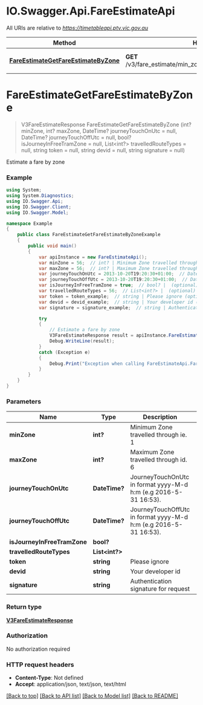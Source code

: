 # IO.Swagger.Api.FareEstimateApi

All URIs are relative to *https://timetableapi.ptv.vic.gov.au*

Method | HTTP request | Description
------------- | ------------- | -------------
[**FareEstimateGetFareEstimateByZone**](FareEstimateApi.md#fareestimategetfareestimatebyzone) | **GET** /v3/fare_estimate/min_zone/{minZone}/max_zone/{maxZone} | Estimate a fare by zone


<a name="fareestimategetfareestimatebyzone"></a>
# **FareEstimateGetFareEstimateByZone**
> V3FareEstimateResponse FareEstimateGetFareEstimateByZone (int? minZone, int? maxZone, DateTime? journeyTouchOnUtc = null, DateTime? journeyTouchOffUtc = null, bool? isJourneyInFreeTramZone = null, List<int?> travelledRouteTypes = null, string token = null, string devid = null, string signature = null)

Estimate a fare by zone

### Example
```csharp
using System;
using System.Diagnostics;
using IO.Swagger.Api;
using IO.Swagger.Client;
using IO.Swagger.Model;

namespace Example
{
    public class FareEstimateGetFareEstimateByZoneExample
    {
        public void main()
        {
            var apiInstance = new FareEstimateApi();
            var minZone = 56;  // int? | Minimum Zone travelled through ie. 1
            var maxZone = 56;  // int? | Maximum Zone travelled through id. 6
            var journeyTouchOnUtc = 2013-10-20T19:20:30+01:00;  // DateTime? | JourneyTouchOnUtc in format yyyy-M-d h:m (e.g 2016-5-31 16:53). (optional) 
            var journeyTouchOffUtc = 2013-10-20T19:20:30+01:00;  // DateTime? | JourneyTouchOffUtc in format yyyy-M-d h:m (e.g 2016-5-31 16:53). (optional) 
            var isJourneyInFreeTramZone = true;  // bool? |  (optional) 
            var travelledRouteTypes = 56;  // List<int?> |  (optional) 
            var token = token_example;  // string | Please ignore (optional) 
            var devid = devid_example;  // string | Your developer id (optional) 
            var signature = signature_example;  // string | Authentication signature for request (optional) 

            try
            {
                // Estimate a fare by zone
                V3FareEstimateResponse result = apiInstance.FareEstimateGetFareEstimateByZone(minZone, maxZone, journeyTouchOnUtc, journeyTouchOffUtc, isJourneyInFreeTramZone, travelledRouteTypes, token, devid, signature);
                Debug.WriteLine(result);
            }
            catch (Exception e)
            {
                Debug.Print("Exception when calling FareEstimateApi.FareEstimateGetFareEstimateByZone: " + e.Message );
            }
        }
    }
}
```

### Parameters

Name | Type | Description  | Notes
------------- | ------------- | ------------- | -------------
 **minZone** | **int?**| Minimum Zone travelled through ie. 1 | 
 **maxZone** | **int?**| Maximum Zone travelled through id. 6 | 
 **journeyTouchOnUtc** | **DateTime?**| JourneyTouchOnUtc in format yyyy-M-d h:m (e.g 2016-5-31 16:53). | [optional] 
 **journeyTouchOffUtc** | **DateTime?**| JourneyTouchOffUtc in format yyyy-M-d h:m (e.g 2016-5-31 16:53). | [optional] 
 **isJourneyInFreeTramZone** | **bool?**|  | [optional] 
 **travelledRouteTypes** | **List&lt;int?&gt;**|  | [optional] 
 **token** | **string**| Please ignore | [optional] 
 **devid** | **string**| Your developer id | [optional] 
 **signature** | **string**| Authentication signature for request | [optional] 

### Return type

[**V3FareEstimateResponse**](V3FareEstimateResponse.md)

### Authorization

No authorization required

### HTTP request headers

 - **Content-Type**: Not defined
 - **Accept**: application/json, text/json, text/html

[[Back to top]](#) [[Back to API list]](../README.md#documentation-for-api-endpoints) [[Back to Model list]](../README.md#documentation-for-models) [[Back to README]](../README.md)

